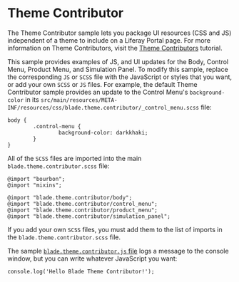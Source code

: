 # Theme Contributor

The Theme Contributor sample lets you package UI resources (CSS and JS)
independent of a theme to include on a Liferay Portal page. For more information
on Theme Contributors, visit the
[Theme Contributors](https://dev.liferay.com/develop/tutorials/-/knowledge_base/7-0/theme-contributors)
tutorial.

This sample provides examples of JS, and UI updates for the Body, Control Menu,
Product Menu, and Simulation Panel. To modify this sample, replace the
corresponding `JS` or `SCSS` file with the JavaScript or styles that you want,
or add your own `SCSS` or `JS` files. For example, the default Theme Contributor
sample provides an update to the Control Menu's `background-color` in its
`src/main/resources/META-INF/resources/css/blade.theme.contributor/_control_menu.scss`
file:

    body {
            .control-menu {
                    background-color: darkkhaki;
            }
    }

All of the `SCSS` files are imported into the main
`blade.theme.contributor.scss`
file:

    @import "bourbon";
    @import "mixins";

    @import "blade.theme.contributor/body";
    @import "blade.theme.contributor/control_menu";
    @import "blade.theme.contributor/product_menu";
    @import "blade.theme.contributor/simulation_panel";

If you add your own `SCSS` files, you must add them to the list of imports in
the `blade.theme.contributor.scss` file.

The sample
[`blade.theme.contributor.js` file](https://raw.githubusercontent.com/liferay/liferay-blade-samples/master/liferay-gradle/blade.theme.contributor/src/main/resources/META-INF/resources/js/blade.theme.contributor.js)
logs a message to the console window, but you can write whatever JavaScript you
want:

    console.log('Hello Blade Theme Contributor!');
